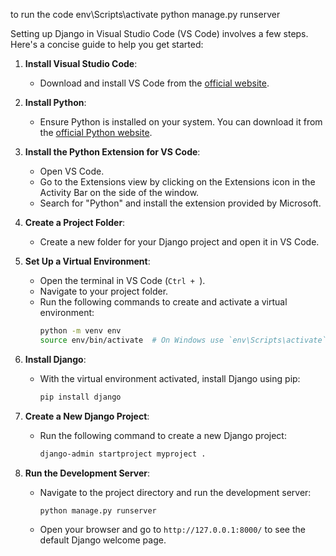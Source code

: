 to run the code 
env\Scripts\activate
python manage.py runserver

Setting up Django in Visual Studio Code (VS Code) involves a few steps. Here's a concise guide to help you get started:

1. **Install Visual Studio Code**:
   - Download and install VS Code from the [official website](https://code.visualstudio.com/).

2. **Install Python**:
   - Ensure Python is installed on your system. You can download it from the [official Python website](https://www.python.org/).

3. **Install the Python Extension for VS Code**:
   - Open VS Code.
   - Go to the Extensions view by clicking on the Extensions icon in the Activity Bar on the side of the window.
   - Search for "Python" and install the extension provided by Microsoft.

4. **Create a Project Folder**:
   - Create a new folder for your Django project and open it in VS Code.

5. **Set Up a Virtual Environment**:
   - Open the terminal in VS Code (`Ctrl + `).
   - Navigate to your project folder.
   - Run the following commands to create and activate a virtual environment:
     ```bash
     python -m venv env
     source env/bin/activate  # On Windows use `env\Scripts\activate`
     ```

6. **Install Django**:
   - With the virtual environment activated, install Django using pip:
     ```bash
     pip install django
     ```

7. **Create a New Django Project**:
   - Run the following command to create a new Django project:
     ```bash
     django-admin startproject myproject .
     ```

8. **Run the Development Server**:
   - Navigate to the project directory and run the development server:
     ```bash
     python manage.py runserver
     ```
   - Open your browser and go to `http://127.0.0.1:8000/` to see the default Django welcome page.


